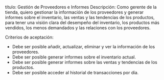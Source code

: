 título: Gestión de Proveedores e Informes
Descripción: Como gerente de la tienda, quiero gestionar la información de los proveedores y generar informes sobre el inventario, las ventas y las tendencias de los productos, 
para tener una visión clara del desempeño del inventario, los productos más vendidos, los menos demandados y las relaciones con los proveedores.

Criterios de aceptación:

* Debe ser posible añadir, actualizar, eliminar y ver la información de los proveedores.
* Debe ser posible generar informes sobre el inventario actual.
* Debe ser posible generar informes sobre las ventas y tendencias de los productos.
* Debe ser posible acceder al historial de transacciones por día.

